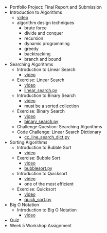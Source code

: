 - Portfolio Project: Final Report and Submission
- Introduction to Algorithms
  - [video](https://youtu.be/dfU9eAgZRjU)
  - algorithm design techniques
    - brute force
    - divide and conquer
    - recursion
    - dynamic programming
    - greedy
    - backtracking
    - branch and bound
- Searching Algorithms
  - Introduction to Linear Search
    - [video](https://youtu.be/qQpmrBq-dTA)
  - Exercise: Linear Search
    - [video](https://youtu.be/BeM9k73en4Y)
    - [linear_search.py](code/linear_search.py)
  - Introduction to Binary Search
    - [video](https://youtu.be/6b_mQcoK2Uk)
    - must be a sorted collection
  - Exercise: Binary Search
    - [video](https://youtu.be/OZoHUxdGKMQ)
    - [binary_search.py](code/binary_search.py)
  - Challenge Question: Searching Algorithms
  - Code Challenge: Linear Search Dictionary
    - [cc_line_search_dict.py](code/cc_line_search_dict.py)
- Sorting Algorithms
  - Introduction to Bubble Sort
    - [video](https://youtu.be/gX7AEKWJtiY)
  - Exercise: Bubble Sort
    - [video](https://youtu.be/U1OyVKBJi6k)
    - [bubblesort.py](code/bubblesort.py)
  - Introduction to Quicksort
    - [video](https://youtu.be/Lio_Nv7Qc7w)
    - one of the most efficient
  - Exercise: Quicksort
    - [video](https://youtu.be/LykKdlsWGfo)
    - [quick_sort.py](code/quick_sort.py)
- Big O Notation
  - Introduction to Big O Notation
    - [video](https://youtu.be/N4Y7hA_CS-0)
- Quiz
- Week 5 Workshop Assignment